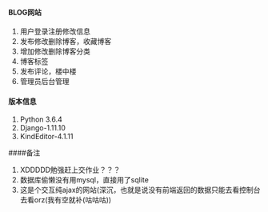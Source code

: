 #### BLOG网站

1. 用户登录注册修改信息
2. 发布修改删除博客，收藏博客
3. 增加修改删除博客分类
4. 博客标签
5. 发布评论，楼中楼
6. 管理员后台管理

#### 版本信息

1. Python 3.6.4
2. Django-1.11.10
3. KindEditor-4.1.11

####备注

1. XDDDDD勉强赶上交作业？？？
2. 数据库偷懒没有用mysql，直接用了sqlite
3. 这是个交互纯ajax的网站(深沉，也就是说没有前端返回的数据只能去看控制台去看orz(我有空就补(咕咕咕))